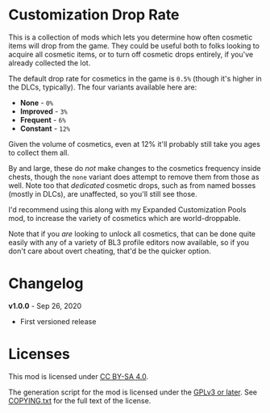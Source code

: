 Customization Drop Rate
=======================

This is a collection of mods which lets you determine how often cosmetic items
will drop from the game.  They could be useful both to folks looking to acquire
all cosmetic items, or to turn off cosmetic drops entirely, if you've already
collected the lot.

The default drop rate for cosmetics in the game is `0.5%` (though it's higher in
the DLCs, typically).  The four variants available here are:

- **None** - `0%`
- **Improved** - `3%`
- **Frequent** - `6%`
- **Constant** - `12%`

Given the volume of cosmetics, even at 12% it'll probably still take you ages to
collect them all.

By and large, these do *not* make changes to the cosmetics frequency inside
chests, though the `none` variant does attempt to remove them from those as well.
Note too that *dedicated* cosmetic drops, such as from named bosses (mostly in
DLCs), are unaffected, so you'll still see those.

I'd recommend using this along with my Expanded Customization Pools mod, to
increase the variety of cosmetics which are world-droppable.

Note that if you *are* looking to unlock all cosmetics, that can be done quite
easily with any of a variety of BL3 profile editors now available, so if you
don't care about overt cheating, that'd be the quicker option.

Changelog
=========

**v1.0.0** - Sep 26, 2020
 * First versioned release
 
Licenses
========

This mod is licensed under [CC BY-SA 4.0](https://creativecommons.org/licenses/by-sa/4.0/).

The generation script for the mod is licensed under the
[GPLv3 or later](https://www.gnu.org/licenses/quick-guide-gplv3.html).
See [COPYING.txt](../../COPYING.txt) for the full text of the license.

